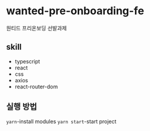 # wanted-pre-onboarding-fe
원티드 프리온보딩 선발과제

## skill
+ typescript
+ react
+ css
+ axios
+ react-router-dom

## 실행 방법
`yarn`-install modules
`yarn start`-start project
